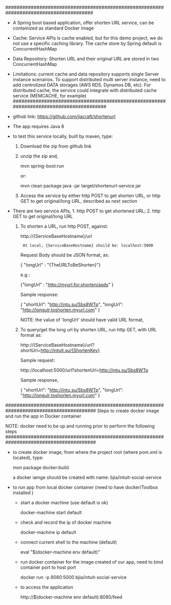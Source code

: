 #######################################################################################
  - A Spring boot based application, offer shorten URL service, 
  	can be containized as standard Docker image
  - Cache: Service APIs is cache enabled, but for this demo project, we do not use a specific 
    caching library. The cache store by Spring default is ConcurrentHashMap
  - Data Repository: Shorten URL and their original URL are stored in two ConcurrentHashMap 
  - Limitations: current cache and data repository supports single Server instance scenarios.
    To support distributed multi server instance, need to add centrolized DATA storages 
    (AWS RDS. Dynamos DB, etc). For distributed cache, the service could integrate with 
    distributed cache service (MEMCACHE, for example)  
#######################################################################################


- github link: https://github.com/jiacraft/shortenurl

- The app requires Java 8 

- to test this service locally, built by maven, type:

	1. Download the zip from github link

	2. unzip the zip and, 
	
		mvn spring-boot:run			
		
		or:

		mvn clean package
		java -jar target/shortenurl-service.jar

	3. Access the service by either http POST to get shorten URL, or http GET to get original/long URL, described as next section

- There are two service APIs, 1. http POST to get shortened URL; 2. http GET to get original/long URL

	1. To shorten a URL, run http POST, against:

		http://{ServiceBaseHostname}/url

	        At local, {ServiceBaseHostname} shoild be: localhost:5000

	   Request Body should be JSON format, as:

		{ "longUrl" : "{TheURLToBeShorten}"}

	   e.g.:

		{"longUrl" : "http://myurl.for.shorten/asds" }

	   Sample response:

		{
                        "shortUrl": "http://intu.su/Sbs8WTp",
                        "longUrl": "http://longulr.toshorten.myurl.com"
                }

	   NOTE: the value of 'longUrl' should have valid URL format, 

	2. To query/get the long url by shorten URL, run http GET, with URL format as:

		http://{ServiceBaseHostname}/url?shortUrl=http://intuit.su/{ShortenKey}	

	   Sample request:

		http://localhost:5000/url?shortenUrl=http://intu.su/Sbs8WTp

	   Sample response,

		{
			"shortUrl": "http://intu.su/Sbs8WTp",
    			"longUrl": "http://longulr.toshorten.myurl.com"
		}

########################################################################################
 Steps to create docker image and run the app in Docker container
 
 NOTE: docker need to be up and running prior to perform the following steps
########################################################################################

- to create docker image, from where the project root (where pom.xml is located), type:

	mvn package docker:build

  a docker iamge should be created with name: bjia/intuit-social-service

- to run app from local docker container (need to have docker/Toolbox installed )	

 	- start a docker machine (use default is ok)

		docker-machine start default

	- check and record the ip of docker machine

		docker-machine ip default

	- connect current shell to the machine (default) 

		eval "$(docker-machine env default)"

	- run docker container for the image created of our app, need to bind container port to host port

		docker run -p 8080:5000 bjia/intuit-social-service

	- to access the application

		http://$(docker-machine env default):8080/feed
